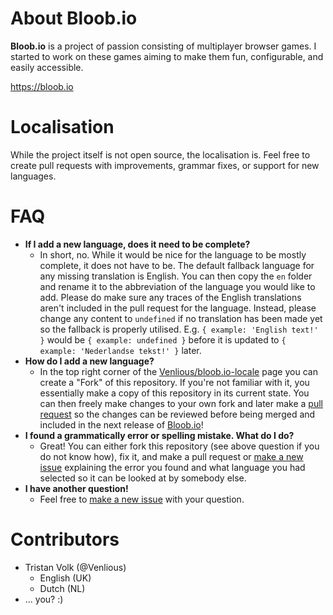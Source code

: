 # About Bloob.io

**Bloob.io** is a project of passion consisting of multiplayer browser games. I started to work on these games aiming to make them fun, configurable, and easily accessible.

https://bloob.io

# Localisation

While the project itself is not open source, the localisation is. Feel free to create pull requests with improvements, grammar fixes, or support for new languages.

# FAQ

* **If I add a new language, does it need to be complete?**
  * In short, no. While it would be nice for the language to be mostly complete, it does not have to be. The default fallback language for any missing translation is English. You can then copy the `en` folder and rename it to the abbreviation of the language you would like to add. Please do make sure any traces of the English translations aren't included in the pull request for the language. Instead, please change any content to `undefined` if no translation has been made yet so the fallback is properly utilised. E.g. `{ example: 'English text!' }` would be `{ example: undefined }` before it is updated to `{ example: 'Nederlandse tekst!' }` later.
* **How do I add a new language?**
  * In the top right corner of the [Venlious/bloob.io-locale](https://github.com/Venlious/bloob.io-locale) page you can create a "Fork" of this repository. If you're not familiar with it, you essentially make a copy of this repository in its current state. You can then freely make changes to your own fork and later make a [pull request](https://github.com/Venlious/bloob.io-locale/pulls) so the changes can be reviewed before being merged and included in the next release of [Bloob.io](https://bloob.io)!
* **I found a grammatically error or spelling mistake. What do I do?**
  * Great! You can either fork this repository (see above question if you do not know how), fix it, and make a pull request or [make a new issue](https://github.com/Venlious/bloob.io-locale/issues/new) explaining the error you found and what language you had selected so it can be looked at by somebody else.
* **I have another question!**
  * Feel free to [make a new issue](https://github.com/Venlious/bloob.io-locale/issues/new) with your question.

# Contributors
* Tristan Volk (@Venlious)
  * English (UK)
  * Dutch (NL)
* ... you? :)

